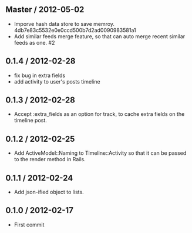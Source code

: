 ## Master / 2012-05-02

* Imporve hash data store to save memroy. 4db7e83c5532e0e0ccd500b7d2ad0090983581a1
* Add similar feeds merge feature, so that can auto merge recent similar feeds as one. #2

## 0.1.4 / 2012-02-28

* fix bug in extra fields
* add activity to user's posts timeline

## 0.1.3 / 2012-02-28

* Accept :extra_fields as an option for track, to cache extra fields on the timeline post.

## 0.1.2 / 2012-02-25

* Add ActiveModel::Naming to Timeline::Activity so that it can be passed to the render method in Rails.

## 0.1.1 / 2012-02-24

* Add json-ified object to lists.

## 0.1.0 / 2012-02-17

* First commit
